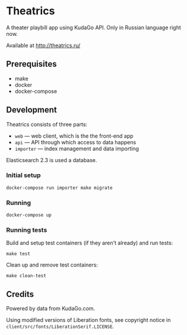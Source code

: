 Theatrics
=========

A theater playbill app using KudaGo API. Only in Russian language right now.

Available at http://theatrics.ru/


Prerequisites
-------------

- make
- docker
- docker-compose


Development
-----------

Theatrics consists of three parts:

- `web` — web client, which is the the front-end app
- `api` — API through which access to data happens
- `importer` — index management and data importing

Elasticsearch 2.3 is used a database.


### Initial setup

    docker-compose run importer make migrate


### Running

	docker-compose up


### Running tests

Build and setup test containers (if they aren't already) and run tests:

    make test

Clean up and remove test containers:

    make clean-test



Credits
-------

Powered by data from KudaGo.com.

Using modified versions of Liberation fonts, see copyright notice in `client/src/fonts/LiberationSerif.LICENSE`.
